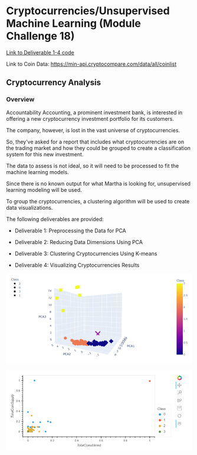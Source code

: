 # Cryptocurrencies/Unsupervised Machine Learning (Module Challenge 18)

[Link to Deliverable 1-4 code](crypto_clustering.ipynb)

Link to Coin Data: https://min-api.cryptocompare.com/data/all/coinlist

## Cryptocurrency Analysis

### Overview

Accountability Accounting, a prominent investment bank, is interested in offering a new cryptocurrency investment portfolio for its customers. 

The company, however, is lost in the vast universe of cryptocurrencies. 

So, they’ve asked for a report that includes what cryptocurrencies are on the trading market and how they could be grouped to create a classification system for this new investment.

The data to assess is not ideal, so it will need to be processed to fit the machine learning models. 

Since there is no known output for what Martha is looking for, unsupervised learning modeling will be used.

To group the cryptocurrencies, a clustering algorithm will be used to create data visualizations.

The following deliverables are provided:

* Deliverable 1: Preprocessing the Data for PCA

* Deliverable 2: Reducing Data Dimensions Using PCA

* Deliverable 3: Clustering Cryptocurrencies Using K-means

* Deliverable 4: Visualizing Cryptocurrencies Results

![3D_Scatter_Plot](scatter1.PNG)

![Tradable_Scatter_Plot](scatter2.PNG)
